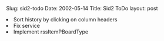 Slug: sid2-todo
Date: 2002-05-14
Title: Sid2 ToDo
layout: post

<li>Sort history by clicking on column headers</li>
<li>Fix service</li>
<li>Implement rssItemPBoardType</li>
